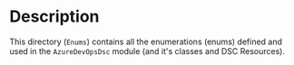 # Description

This directory (`Enums`) contains all the enumerations (enums) defined and used
in the `AzureDevOpsDsc` module (and it's classes and DSC Resources).
